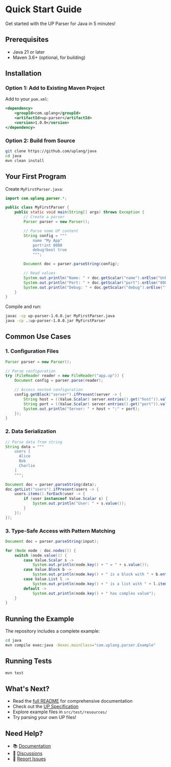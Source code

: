 # Quick Start Guide

Get started with the UP Parser for Java in 5 minutes!

## Prerequisites

- Java 21 or later
- Maven 3.6+ (optional, for building)

## Installation

### Option 1: Add to Existing Maven Project

Add to your `pom.xml`:

```xml
<dependency>
    <groupId>com.uplang</groupId>
    <artifactId>up-parser</artifactId>
    <version>1.0.0</version>
</dependency>
```

### Option 2: Build from Source

```bash
git clone https://github.com/uplang/java
cd java
mvn clean install
```

## Your First Program

Create `MyFirstParser.java`:

```java
import com.uplang.parser.*;

public class MyFirstParser {
    public static void main(String[] args) throws Exception {
        // Create a parser
        Parser parser = new Parser();

        // Parse some UP content
        String config = """
            name "My App"
            port!int 8080
            debug!bool true
            """;

        Document doc = parser.parseString(config);

        // Read values
        System.out.println("Name: " + doc.getScalar("name").orElse("Unknown"));
        System.out.println("Port: " + doc.getScalar("port").orElse("8080"));
        System.out.println("Debug: " + doc.getScalar("debug").orElse("false"));
    }
}
```

Compile and run:

```bash
javac -cp up-parser-1.0.0.jar MyFirstParser.java
java -cp .:up-parser-1.0.0.jar MyFirstParser
```

## Common Use Cases

### 1. Configuration Files

```java
Parser parser = new Parser();

// Parse configuration
try (FileReader reader = new FileReader("app.up")) {
    Document config = parser.parse(reader);

    // Access nested configuration
    config.getBlock("server").ifPresent(server -> {
        String host = ((Value.Scalar) server.entries().get("host")).value();
        String port = ((Value.Scalar) server.entries().get("port")).value();
        System.out.println("Server: " + host + ":" + port);
    });
}
```

### 2. Data Serialization

```java
// Parse data from string
String data = """
    users [
      Alice
      Bob
      Charlie
    ]
    """;

Document doc = parser.parseString(data);
doc.getList("users").ifPresent(users -> {
    users.items().forEach(user -> {
        if (user instanceof Value.Scalar s) {
            System.out.println("User: " + s.value());
        }
    });
});
```

### 3. Type-Safe Access with Pattern Matching

```java
Document doc = parser.parseString(input);

for (Node node : doc.nodes()) {
    switch (node.value()) {
        case Value.Scalar s ->
            System.out.println(node.key() + " = " + s.value());
        case Value.Block b ->
            System.out.println(node.key() + " is a block with " + b.entries().size() + " entries");
        case Value.List l ->
            System.out.println(node.key() + " is a list with " + l.items().size() + " items");
        default ->
            System.out.println(node.key() + " has complex value");
    }
}
```

## Running the Example

The repository includes a complete example:

```bash
cd java
mvn compile exec:java -Dexec.mainClass="com.uplang.parser.Example"
```

## Running Tests

```bash
mvn test
```

## What's Next?

- Read the [full README](README.md) for comprehensive documentation
- Check out the [UP Specification](https://github.com/uplang/spec)
- Explore example files in `src/test/resources/`
- Try parsing your own UP files!

## Need Help?

- 📚 [Documentation](README.md)
- 💬 [Discussions](https://github.com/uplang/spec/discussions)
- 🐛 [Report Issues](https://github.com/uplang/java/issues)

